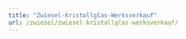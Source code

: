 ```yaml
---
title: "Zwiesel-Kristallglas-Werksverkauf"
url: /zwiesel/zwiesel-kristallglas-werksverkauf/
---
```

